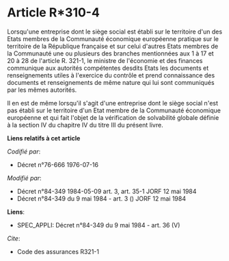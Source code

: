 # Article R*310-4

Lorsqu'une entreprise dont le siège social est établi sur le territoire d'un des Etats membres de la Communauté économique
européenne pratique sur le territoire de la République française et sur celui d'autres Etats membres de la Communauté une ou
plusieurs des branches mentionnées aux 1 à 17 et 20 à 28 de l'article R. 321-1, le ministre de l'économie et des finances
communique aux autorités compétentes desdits Etats les documents et renseignements utiles à l'exercice du contrôle et prend
connaissance des documents et renseignements de même nature qui lui sont communiqués par les mêmes autorités.

Il en est de même lorsqu'il s'agit d'une entreprise dont le siège social n'est pas établi sur le territoire d'un Etat membre
de la Communauté économique européenne et qui fait l'objet de la vérification de solvabilité globale définie à la section IV
du chapitre IV du titre III du présent livre.

**Liens relatifs à cet article**

_Codifié par_:

  - Décret n°76-666 1976-07-16

_Modifié par_:

  - Décret n°84-349 1984-05-09 art. 3, art. 35-1 JORF 12 mai 1984
  - Décret n°84-349 du 9 mai 1984 - art. 3 () JORF 12 mai 1984

**Liens**:

  - SPEC_APPLI: Décret n°84-349 du 9 mai 1984 - art. 36 (V)

_Cite_:

  - Code des assurances R321-1

